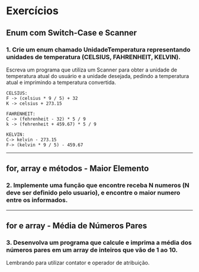 # Exercícios

## Enum com Switch-Case e Scanner
### 1. Crie um enum chamado UnidadeTemperatura representando unidades de temperatura (CELSIUS, FAHRENHEIT, KELVIN).

Escreva um programa que utiliza um Scanner para obter a unidade de temperatura atual do usuário e a unidade desejada, pedindo a temperatura atual e imprimindo a temperatura convertida.

```text
CELSIUS:
F -> (celsius * 9 / 5) + 32
K -> celsius + 273.15

FAHRENHEIT:
C -> (fehrenheit - 32) * 5 / 9
k -> (fehrenheit + 459.67) * 5 / 9

KELVIN:
C-> kelvin - 273.15
F-> (kelvin * 9 / 5) - 459.67

```
----

## for, array e métodos - Maior Elemento
### 2. Implemente uma função que encontre receba N numeros (N deve ser definido pelo usuario), e encontre o maior numero entre os informados.

----

## for e array - Média de Números Pares

### 3. Desenvolva um programa que calcule e imprima a média dos números pares em um array de inteiros que vão de 1 ao 10.

Lembrando para utilizar contator e operador de atribuição.

